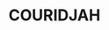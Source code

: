 ---
lastmod: '2025-04-06T06:05:20+00:00'
latitude: -34.16715
layout: suburb
longitude: 150.622493
postcode: '2571'
state: NSW
title: COURIDJAH
url: /nsw/couridjah/
---